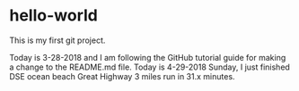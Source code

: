 # hello-world
This is my first git project.

Today is 3-28-2018 and I am following the GitHub tutorial guide for making a change to the README.md file.
Today is 4-29-2018 Sunday, I just finished DSE ocean beach Great Highway 3 miles run in 31.x minutes. 
